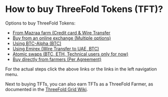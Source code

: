 # How to buy ThreeFold Tokens (TFT)?

Options to buy ThreeFold Tokens:
- [From Mazraa farm (Credit card & Wire Transfer](/how_to_buy/mazraa.md)
- [Buy from an online exchange (Multiple options)](/how_to_buy/buy_from_exchange.md)
- [Using BTC-Alpha (BTC)](/how_to_buy/btc-alpha.md) 
- [Using Emirex (Wire Transfer to UAE, BTC)](https://emirex.com/en)
- [Atomic swaps (BTC, ETH, Technical users only for now)](/how_to_buy/atomicswapslink.md)
- [Buy directly from farmers (Per Agreement)](/how_to_buy/buy_from_farmer.md)

For the actual steps click the above links or the links in the left navigation menu. 

Next to buying TFTs, you can also earn TFTs as a ThreeFold Farmer, as documented in the [ThreeFold Grid Wiki](https://wiki.grid.tf/#/).

